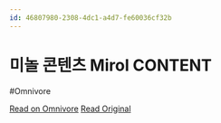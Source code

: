 ```yaml
---
id: 46807980-2308-4dc1-a4d7-fe60036cf32b
---
```


# 미놀 콘텐츠 Mirol CONTENT
#Omnivore

[Read on Omnivore](https://omnivore.app/me/https-mirolstory-tistory-com-entry-5-eb-b-6-84-eb-a-7-88-eb-8-b--192839439d3)
[Read Original](https://mirolstory.tistory.com/entry/5%EB%B6%84%EB%A7%88%EB%8B%A4-%EC%A3%BC%EB%8F%84%EC%A3%BC%EB%A5%BC-%EC%B0%BE%EC%95%84%EB%82%B4%EB%8A%94-%EA%B2%80%EC%83%89%EC%8B%9D-%ED%82%A4%EC%9B%80%EC%A6%9D%EA%B6%8C-HTS)

